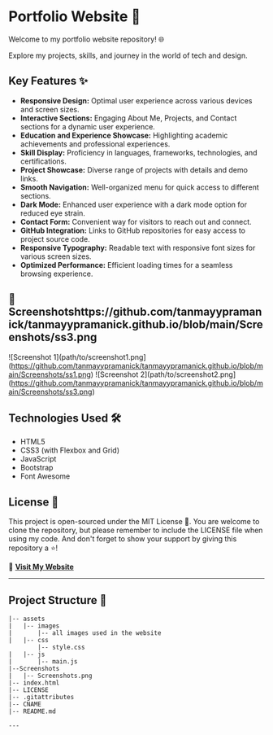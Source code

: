 # Portfolio Website 🚀

Welcome to my portfolio website repository! 🌐

Explore my projects, skills, and journey in the world of tech and design.

##  Key Features ✨

- **Responsive Design:** Optimal user experience across various devices and screen sizes.
- **Interactive Sections:** Engaging About Me, Projects, and Contact sections for a dynamic user experience.
- **Education and Experience Showcase:** Highlighting academic achievements and professional experiences.
- **Skill Display:** Proficiency in languages, frameworks, technologies, and certifications.
- **Project Showcase:** Diverse range of projects with details and demo links.
- **Smooth Navigation:** Well-organized menu for quick access to different sections.
- **Dark Mode:** Enhanced user experience with a dark mode option for reduced eye strain.
- **Contact Form:** Convenient way for visitors to reach out and connect.
- **GitHub Integration:** Links to GitHub repositories for easy access to project source code.
- **Responsive Typography:** Readable text with responsive font sizes for various screen sizes.
- **Optimized Performance:** Efficient loading times for a seamless browsing experience.

## 📸 Screenshotshttps://github.com/tanmayypramanick/tanmayypramanick.github.io/blob/main/Screenshots/ss3.png

![Screenshot 1](path/to/screenshot1.png](https://github.com/tanmayypramanick/tanmayypramanick.github.io/blob/main/Screenshots/ss1.png)
![Screenshot 2](path/to/screenshot2.png](https://github.com/tanmayypramanick/tanmayypramanick.github.io/blob/main/Screenshots/ss3.png)

## Technologies Used 🛠️

- HTML5
- CSS3 (with Flexbox and Grid)
- JavaScript
- Bootstrap
- Font Awesome

##  License 📄

This project is open-sourced under the MIT License 🥳. You are welcome to clone the repository, but please remember to include the LICENSE file when using my code. And don't forget to show your support by giving this repository a ⭐️!

🚀 **[Visit My Website](https://tanmaypramanick.space/)**

---


## Project Structure 📂

```plaintext
|-- assets
|   |-- images
|       |-- all images used in the website
|   |-- css
        |-- style.css
|   |-- js
|       |-- main.js
|--Screenshots
|   |-- Screenshots.png
|-- index.html
|-- LICENSE
|-- .gitattributes
|-- CNAME
|-- README.md

---



